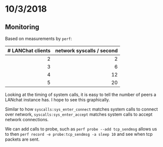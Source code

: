 # 10/3/2018

## Monitoring

Based on measurements by `perf`:

| # LANChat clients | network syscalls / second |
| -: | -: |
| 2 | 2 |
| 3 | 6 |
| 4 | 12 |
| 5 | 20 |

Looking at the timing of system calls, it is easy to tell the number of peers a LANchat instance has. I hope to see this graphically.

Similar to how `syscalls:sys_enter_connect` matches system calls to connect over network, `syscalls:sys_enter_accept` matches system calls to accept network connections.

We can add calls to probe, such as `perf probe --add tcp_sendmsg` allows us to then `perf record -e probe:tcp_sendmsg -a sleep 10` and see when tcp packets are sent.
